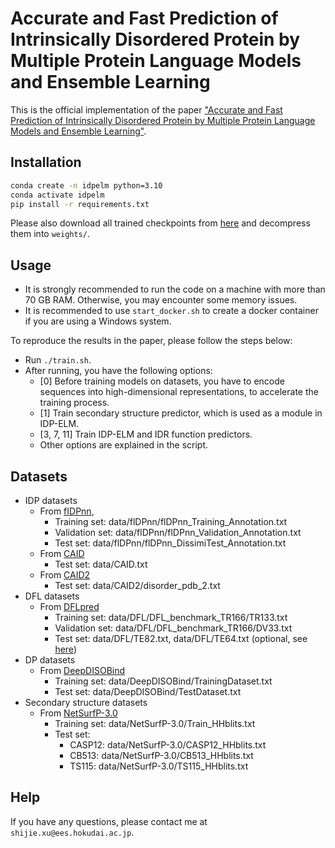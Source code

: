 # Accurate and Fast Prediction of Intrinsically Disordered Protein by Multiple Protein Language Models and Ensemble Learning

This is the official implementation of the paper ["Accurate and Fast Prediction of Intrinsically Disordered Protein by Multiple Protein Language Models and Ensemble Learning"](https://pubs.acs.org/doi/full/10.1021/acs.jcim.3c01202).

## Installation


```bash
conda create -n idpelm python=3.10
conda activate idpelm
pip install -r requirements.txt
```

Please also download all trained checkpoints from [here]() and decompress them into `weights/`.

## Usage

- It is strongly recommended to run the code on a machine with more than 70 GB RAM. Otherwise, you may encounter some memory issues.
- It is recommended to use `start_docker.sh` to create a docker container if you are using a Windows system.

To reproduce the results in the paper, please follow the steps below:

- Run `./train.sh`.
- After running, you have the following options:
  - [0] Before training models on datasets, you have to encode sequences into high-dimensional representations, to accelerate the training process.
  - [1] Train secondary structure predictor, which is used as a module in IDP-ELM.
  - [3, 7, 11] Train IDP-ELM and IDR function predictors.
  - Other options are explained in the script.

## Datasets
- IDP datasets
    - From [fIDPnn](https://www.nature.com/articles/s41467-021-24773-7), 
        - Training set: data/flDPnn/flDPnn_Training_Annotation.txt
        - Validation set: data/flDPnn/flDPnn_Validation_Annotation.txt
        - Test set: data/flDPnn/flDPnn_DissimiTest_Annotation.txt
    - From [CAID](https://www.nature.com/articles/s41592-021-01117-3)
        - Test set: data/CAID.txt
    - From [CAID2](https://onlinelibrary.wiley.com/doi/10.1002/prot.26582)
        - Test set: data/CAID2/disorder_pdb_2.txt
- DFL datasets 
    - From [DFLpred](https://academic.oup.com/bioinformatics/article/32/12/i341/2289031?login=true) 
        - Training set: data/DFL/DFL_benchmark_TR166/TR133.txt
        - Validation set: data/DFL/DFL_benchmark_TR166/DV33.txt
        - Test set: data/DFL/TE82.txt, data/DFL/TE64.txt (optional, see [here](http://bliulab.net/TransDFL/benchmark/))
- DP datasets
    - From [DeepDISOBind](https://pubmed.ncbi.nlm.nih.gov/34905768/)
        - Training set: data/DeepDISOBind/TrainingDataset.txt
        - Test set: data/DeepDISOBind/TestDataset.txt
- Secondary structure datasets
    - From [NetSurfP-3.0](https://academic.oup.com/nar/article/50/W1/W510/6596854)
        - Training set: data/NetSurfP-3.0/Train_HHblits.txt
        - Test set: 
            - CASP12: data/NetSurfP-3.0/CASP12_HHblits.txt
            - CB513: data/NetSurfP-3.0/CB513_HHblits.txt
            - TS115: data/NetSurfP-3.0/TS115_HHblits.txt

## Help

If you have any questions, please contact me at `shijie.xu@ees.hokudai.ac.jp`.
